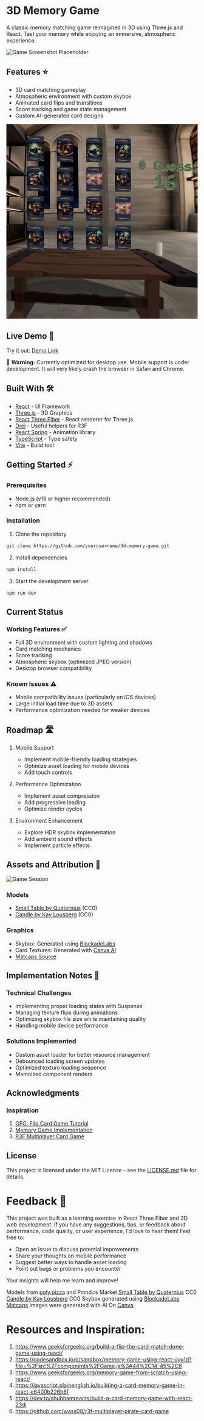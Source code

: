 # 3D Memory Game

A classic memory matching game reimagined in 3D using Three.js and React. Test your memory while enjoying an immersive, atmospheric experience.

![Game Screenshot Placeholder](https://github.com/TokiLoshi/memory-game/blob/main/start.png)

## Features ⭐️

- 3D card matching gameplay
- Atmospheric environment with custom skybox
- Animated card flips and transitions
- Score tracking and game state management
- Custom AI-generated card designs

![Game Session](https://github.com/TokiLoshi/memory-game/blob/main/flipped.png)

## Live Demo 📸

Try it out: [Demo Link](https://memory-game-toki-loshi.vercel.app/)

🚧 **Warning:** Currently optimized for desktop use. Mobile support is under development. It will very likely crash the browser in Safari and Chrome.

## Built With 🛠️

- [React](https://reactjs.org/) - UI Framework
- [Three.js](https://threejs.org/) - 3D Graphics
- [React Three Fiber](https://docs.pmnd.rs/react-three-fiber) - React renderer for Three.js
- [Drei](https://github.com/pmndrs/drei) - Useful helpers for R3F
- [React Spring](https://www.react-spring.dev/) - Animation library
- [TypeScript](https://www.typescriptlang.org/) - Type safety
- [Vite](https://vitejs.dev/) - Build tool

## Getting Started ⚡️

### Prerequisites

- Node.js (v16 or higher recommended)
- npm or yarn

### Installation

1. Clone the repository

```bash
git clone https://github.com/yourusername/3d-memory-game.git
```

2. Install dependencies

```bash
npm install
```

3. Start the development server

```bash
npm run dev
```

## Current Status

### Working Features ✅

- Full 3D environment with custom lighting and shadows
- Card matching mechanics
- Score tracking
- Atmospheric skybox (optimized JPEG version)
- Desktop browser compatibility

### Known Issues ⚠️

- Mobile compatibility issues (particularly on iOS devices)
- Large initial load time due to 3D assets
- Performance optimization needed for weaker devices

## Roadmap 🛣️

1. Mobile Support

   - Implement mobile-friendly loading strategies
   - Optimize asset loading for mobile devices
   - Add touch controls

2. Performance Optimization

   - Implement asset compression
   - Add progressive loading
   - Optimize render cycles

3. Environment Enhancement
   - Explore HDR skybox implementation
   - Add ambient sound effects
   - Implement particle effects

## Assets and Attribution 🎨

![Game Session](https://github.com/TokiLoshi/memory-game/blob/main/start.png)

### Models

- [Small Table by Quaternius](https://poly.pizza/m/rAEBvfb1FT) (CC0)
- [Candle by Kay Lousberg](https://market.pmnd.rs/model/candle) (CC0)

### Graphics

- Skybox: Generated using [BlockadeLabs](https://skybox.blockadelabs.com)
- Card Textures: Generated with [Canva AI](https://www.canva.com)
- [Matcaps Source](https://github.com/nidorx/matcaps/tree/master)

## Implementation Notes 📝

### Technical Challenges

- Implementing proper loading states with Suspense
- Managing texture flips during animations
- Optimizing skybox file size while maintaining quality
- Handling mobile device performance

### Solutions Implemented

- Custom asset loader for better resource management
- Debounced loading screen updates
- Optimized texture loading sequence
- Memoized component renders

## Acknowledgments

### Inspiration

1. [GFG: Flip Card Game Tutorial](https://www.geeksforgeeks.org/build-a-flip-the-card-match-done-game-using-react/)
2. [Memory Game Implementation](https://javascript.plainenglish.io/building-a-card-memory-game-in-react-e6400b226b8f)
3. [R3F Multiplayer Card Game](https://github.com/wass08/r3f-multiplayer-pirate-card-game)

## License

This project is licensed under the MIT License - see the [LICENSE.md](LICENSE.md) file for details.

# Feedback 🤝

This project was built as a learning exercise in React Three Fiber and 3D web development. If you have any suggestions, tips, or feedback about performance, code quality, or user experience, I'd love to hear them! Feel free to:

- Open an issue to discuss potential improvements
- Share your thoughts on mobile performance
- Suggest better ways to handle asset loading
- Point out bugs or problems you encounter

Your insights will help me learn and improve!

Models from [poly.pizza](https://poly.pizza) and Pmnd.rs Market
[Small Table by Quaternius](https://poly.pizza/m/rAEBvfb1FT) CC0
[Candle by Kay Lousberg](https://market.pmnd.rs/model/candle) CC0
Skybox generated using [BlockadeLabs](https://skybox.blockadelabs.com)
[Matcaps](https://github.com/nidorx/matcaps/tree/master)
Images were generated with AI On [Canva]().

# Resources and Inspiration:

1. https://www.geeksforgeeks.org/build-a-flip-the-card-match-done-game-using-react/
2. https://codesandbox.io/p/sandbox/memory-game-using-react-uyv1d?file=%2Fsrc%2Fcomponents%2FGame.js%3A44%2C14-45%2C6
3. https://www.geeksforgeeks.org/memory-game-from-scratch-using-react/
4. https://javascript.plainenglish.io/building-a-card-memory-game-in-react-e6400b226b8f
5. https://dev.to/shubhamreacts/build-a-card-memory-game-with-react-23dj
6. https://github.com/wass08/r3f-multiplayer-pirate-card-game
